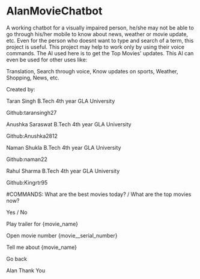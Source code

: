 # AlanMovieChatbot
A working chatbot for a visually impaired person, he/she may not be able to go through his/her mobile to know about news, weather or movie update, etc. Even for the person who doesnt want to type and search of a term, this project is useful. This project may help to work only by using their voice commands. The AI used here is to get the Top Movies' updates. This AI can even be used for other uses like:

Translation,
Search through voice,
Know updates on sports,
Weather,
Shopping,
News, etc.

Created by:

Taran Singh B.Tech 4th year GLA University

Github:taransingh27

Anushka Saraswat B.Tech 4th year GLA University

Github:Anushka2812

Naman Shukla B.Tech 4th year GLA University

Github:naman22

Rahul Sharma B.Tech 4th year GLA University 

Github:Kingrtr95

#COMMANDS:
What are the best movies today? / What are the top movies now?

Yes / No

Play trailer for {movie_name}

Open movie number {movie__serial_number}

Tell me about {movie_name}

Go back

Alan Thank You


